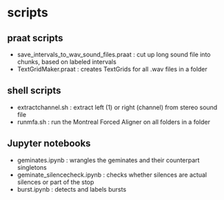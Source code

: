 # scripts

## praat scripts
- save_intervals_to_wav_sound_files.praat : cut up long sound file into chunks, based on labeled intervals
- TextGridMaker.praat : creates TextGrids for all .wav files in a folder

## shell scripts
- extractchannel.sh : extract left (1) or right (channel) from stereo sound file
- runmfa.sh : run the Montreal Forced Aligner on all folders in a folder

## Jupyter notebooks
- geminates.ipynb : wrangles the geminates and their counterpart singletons
- geminate_silencecheck.ipynb : checks whether silences are actual silences or part of the stop
- burst.ipynb : detects and labels bursts
